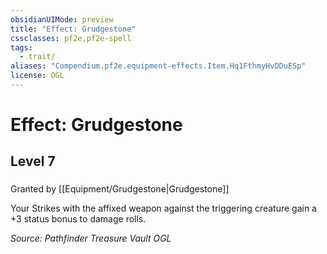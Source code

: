 ```yaml
---
obsidianUIMode: preview
title: "Effect: Grudgestone"
cssclasses: pf2e,pf2e-spell
tags:
  - trait/
aliases: "Compendium.pf2e.equipment-effects.Item.Hq1FthmyHvDDuESp"
license: OGL
---
```

# Effect: Grudgestone
## Level 7
### 






Granted by [[Equipment/Grudgestone|Grudgestone]]

Your Strikes with the affixed weapon against the triggering creature gain a +3 status bonus to damage rolls.

*Source: Pathfinder Treasure Vault*
*OGL*